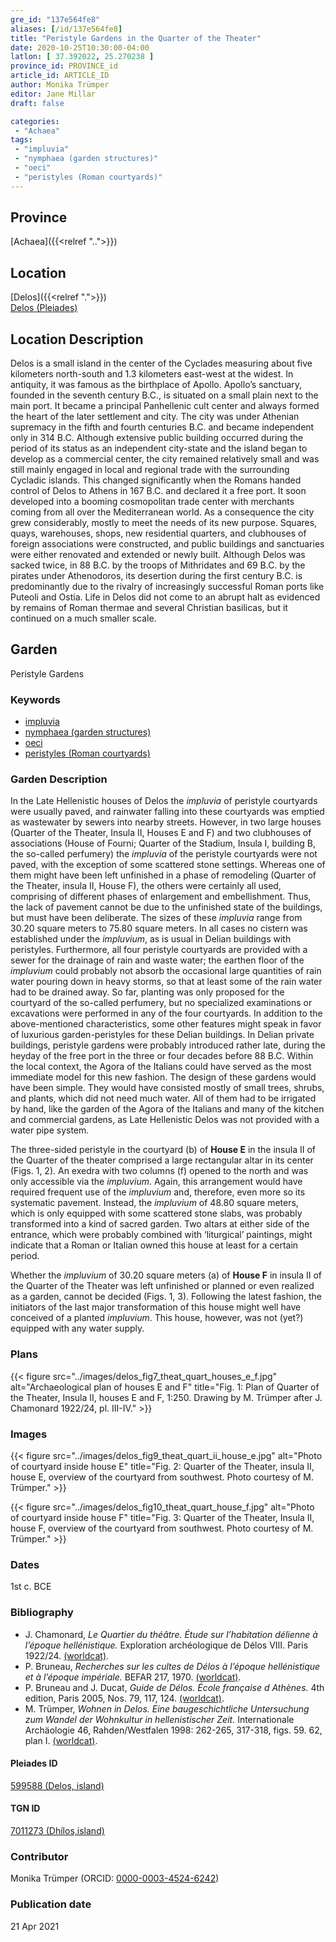 ```yaml
---
gre_id: "137e564fe8"
aliases: [/id/137e564fe8]
title: "Peristyle Gardens in the Quarter of the Theater"
date: 2020-10-25T10:30:00-04:00
latlon: [ 37.392022, 25.270238 ]
province_id: PROVINCE_id
article_id: ARTICLE_ID
author: Monika Trümper
editor: Jane Millar
draft: false

categories:
 - "Achaea"
tags:
 - "impluvia"
 - "nymphaea (garden structures)"
 - "oeci"
 - "peristyles (Roman courtyards)"
---
```


## Province
[Achaea]({{<relref "..">}})

## Location
[Delos]({{<relref ".">}}) \
[Delos (Pleiades)](https://pleiades.stoa.org/places/599588)

## Location Description
Delos is a small island in the center of the Cyclades measuring about five kilometers north-south and 1.3 kilometers east-west at the widest.  In antiquity, it was famous as the birthplace of Apollo. Apollo’s sanctuary, founded in the seventh century B.C., is situated on a small plain next to the main port. It became a principal Panhellenic cult center and always formed the heart of the later settlement and city. The city was under Athenian supremacy in the fifth and fourth centuries B.C. and became independent only in 314 B.C. Although extensive public building occurred during the period of its status as an independent city-state and the island began to develop as a commercial center, the city remained relatively small and was still mainly engaged in local and regional trade with the surrounding Cycladic islands. This changed significantly when the Romans handed control of Delos to Athens in 167 B.C. and declared it a free port. It soon developed into a booming cosmopolitan trade center with merchants coming from all over the Mediterranean world. As a consequence the city grew considerably, mostly to meet the needs of its new purpose. Squares, quays, warehouses, shops, new residential quarters, and clubhouses of foreign associations were constructed, and public buildings and sanctuaries were either renovated and extended or newly built. Although Delos was sacked twice, in 88 B.C. by the troops of Mithridates and 69 B.C. by the pirates under Athenodoros, its desertion during the first century B.C. is predominantly due to the rivalry of increasingly successful Roman ports like Puteoli and Ostia. Life in Delos did not come to an abrupt halt as evidenced by remains of Roman thermae and several Christian basilicas, but it continued on a much smaller scale.

## Garden
Peristyle Gardens

### Keywords
- [impluvia](http://vocab.getty.edu/page/aat/300129867)
- [nymphaea (garden structures)](http://vocab.getty.edu/page/aat/300006809)
- [oeci](http://vocab.getty.edu/page/aat/300080791)
- [peristyles (Roman courtyards)](http://vocab.getty.edu/page/aat/300080971)

### Garden Description
In the Late Hellenistic houses of Delos the *impluvia* of peristyle courtyards were usually paved, and rainwater falling into these courtyards was emptied as wastewater by sewers into nearby streets. However, in two large houses (Quarter of the Theater, Insula II, Houses E and F) and two clubhouses of associations (House of Fourni; Quarter of the Stadium, Insula I, building B, the so-called perfumery) the *impluvia* of the peristyle courtyards were not paved, with the exception of some scattered stone settings. Whereas one of them might have been left unfinished in a phase of remodeling (Quarter of the Theater, insula II, House F), the others were certainly all used, comprising of different phases of enlargement and embellishment. Thus, the lack of pavement cannot be due to the unfinished state of the buildings, but must have been deliberate. The sizes of these *impluvia* range from 30.20 square meters to 75.80 square meters. In all cases no cistern was established under the *impluvium*, as is usual in Delian buildings with peristyles. Furthermore, all four peristyle courtyards are provided with a sewer for the drainage of rain and waste water; the earthen floor of the *impluvium* could probably not absorb the occasional large quantities of rain water pouring down in heavy storms, so that at least some of the rain water had to be drained away. So far, planting was only proposed for the courtyard of the so-called perfumery, but no specialized examinations or excavations were performed in any of the four courtyards. In addition to the above-mentioned characteristics, some other features might speak in favor of luxurious garden-peristyles for these Delian buildings. In Delian private buildings, peristyle gardens were probably introduced rather late, during the heyday of the free port in the three or four decades before 88 B.C. Within the local context, the Agora of the Italians could have served as the most immediate model for this new fashion. The design of these gardens would have been simple. They would have consisted mostly of small trees, shrubs, and plants, which did not need much water. All of them had to be irrigated by hand, like the garden of the Agora of the Italians and many of the kitchen and commercial gardens, as Late Hellenistic Delos was not provided with a water pipe system.

The three-sided peristyle in the courtyard (b) of **House E** in the insula II of the Quarter of the theater comprised a large rectangular altar in its center (Figs. 1, 2). An exedra with two columns (f) opened to the north and was only accessible via the *impluvium*. Again, this arrangement would have required frequent use of the *impluvium* and, therefore, even more so its systematic pavement. Instead, the *impluvium* of 48.80 square meters, which is only equipped with some scattered stone slabs, was probably transformed into a kind of sacred garden. Two altars at either side of the entrance, which were probably combined with ‘liturgical’ paintings, might indicate that a Roman or Italian owned this house at least for a certain period.

Whether the *impluvium* of 30.20 square meters (a) of **House F** in insula II of the Quarter of the Theater was left unfinished or planned or even realized as a garden, cannot be decided (Figs. 1, 3). Following the latest fashion, the initiators of the last major transformation of this house might well have conceived of a planted *impluvium*. This house, however, was not (yet?) equipped with any water supply.

<!--
### Maps
{{< figure src="IMG_URL" alt="ALT_TEXT" title="CAPTION" >}}
-->

### Plans
{{< figure src="../images/delos_fig7_theat_quart_houses_e_f.jpg" alt="Archaeological plan of houses E and F" title="Fig. 1:  Plan of Quarter of the Theater, Insula II, houses E and F, 1:250. Drawing by M. Trümper after J. Chamonard 1922/24, pl. III-IV." >}}

### Images
{{< figure src="../images/delos_fig9_theat_quart_ii_house_e.jpg" alt="Photo of courtyard inside house E" title="Fig. 2:  Quarter of the Theater, insula II, house E, overview of the courtyard from southwest. Photo courtesy of M. Trümper." >}}

{{< figure src="../images/delos_fig10_theat_quart_house_f.jpg" alt="Photo of courtyard inside house F" title="Fig. 3:  Quarter of the Theater, Insula II, house F, overview of the courtyard from southwest. Photo courtesy of M. Trümper." >}}

### Dates
1st c. BCE

### Bibliography
- J. Chamonard, *Le Quartier du théâtre. Étude sur l’habitation délienne à l’époque hellénistique.* Exploration archéologique de Délos VIII. Paris 1922/24. [(worldcat)](http://www.worldcat.org/oclc/603845054).
- P. Bruneau, *Recherches sur les cultes de Délos à l’époque hellénistique et à l’époque impériale.* BEFAR 217, 1970. [(worldcat)](http://www.worldcat.org/oclc/2349270).
- P. Bruneau and J. Ducat, *Guide de Délos. École française d Athènes.* 4th edition, Paris 2005, Nos. 79, 117, 124. [(worldcat)](http://www.worldcat.org/oclc/884638358).
- M. Trümper, *Wohnen in Delos. Eine baugeschichtliche Untersuchung zum Wandel der Wohnkultur in hellenistischer Zeit.* Internationale Archäologie 46, Rahden/Westfalen 1998: 262-265, 317-318, figs. 59. 62, plan I. [(worldcat)](http://www.worldcat.org/oclc/722868070).

<!--#### Periodo ID-->

<!-- [PERIODO_ID](https://pleiades.stoa.org/places/PLEIADES_ID) -->

#### Pleiades ID
[599588 (Delos, island)](https://pleiades.stoa.org/places/599588)

#### TGN ID
[7011273 (Dhílos,island)](http://vocab.getty.edu/page/tgn/7011273)

### Contributor
Monika Trümper (ORCID: [0000-0003-4524-6242](https://orcid.org/0000-0003-4524-6242))

### Publication date

21 Apr 2021

<!--### Related articles-->

<!-- Links to other related articles. Leave blank for now -->
